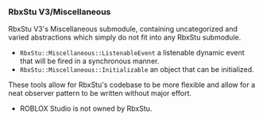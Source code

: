 ### RbxStu V3/Miscellaneous

RbxStu V3's Miscellaneous submodule, containing uncategorized and varied abstractions which simply do not fit into any
RbxStu submodule.

- `RbxStu::Miscellaneous::ListenableEvent` a listenable dynamic event that will be fired in a synchronous manner.
- `RbxStu::Miscellaneous::Initializable` an object that can be initialized.

These tools allow for RbxStu's codebase to be more flexible and allow for a neat observer pattern to be written without
major effort.

- ROBLOX Studio is not owned by RbxStu.